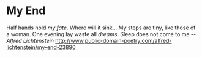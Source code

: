 # My End
Half hands hold *my fate*.
Where will it sink...
My steps are tiny, like those of a woman.
One evening lay waste all _dreams_.
Sleep does not come to me
-- *Alfred Lichtenstein*
http://www.public-domain-poetry.com/alfred-lichtenstein/my-end-23890
